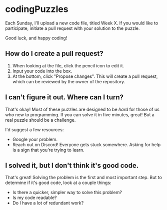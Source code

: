 # codingPuzzles

Each Sunday, I'll upload a new code file, titled Week X. If you would like to participate, initiate a pull request with your solution to the puzzle.

Good luck, and happy coding!

## How do I create a pull request?
1. When looking at the file, click the pencil icon to edit it.
2. Input your code into the box.
3. At the bottom, click "Propose changes". This will create a pull request, which can be reviewed by the owner of the repository.

## I can't figure it out. Where can I turn?
That's okay! Most of these puzzles are designed to be _hard_ for those of us who new to programming. If you can solve it in five minutes, great! But a real puzzle should be a challenge.

I'd suggest a few resources:
- Google your problem.
- Reach out on Discord! Everyone gets stuck somewhere. Asking for help is a sign that you're trying to learn. 

## I solved it, but I don't think it's good code.
That's great! Solving the problem is the first and most important step. But to determine if it's good code, look at a couple things:
- Is there a quicker, simpler way to solve this problem?
- Is my code readable?
- Do I have a lot of redundant work?
